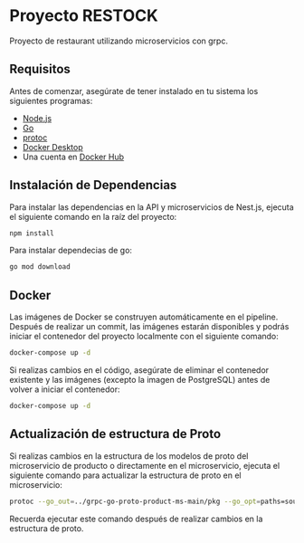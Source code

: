 # Proyecto RESTOCK

Proyecto de restaurant utilizando microservicios con grpc.

## Requisitos

Antes de comenzar, asegúrate de tener instalado en tu sistema los siguientes programas:

- [Node.js](https://nodejs.org/)
- [Go](https://golang.org/)
- [protoc](https://github.com/protocolbuffers/protobuf)
- [Docker Desktop](https://www.docker.com/products/docker-desktop)
- Una cuenta en [Docker Hub](https://hub.docker.com/)

## Instalación de Dependencias

Para instalar las dependencias en la API y microservicios de Nest.js, ejecuta el siguiente comando en la raíz del proyecto:

```bash
npm install
```

Para instalar dependecias de go:

```bash
go mod download
```

## Docker

Las imágenes de Docker se construyen automáticamente en el pipeline. Después de realizar un commit, las imágenes estarán disponibles y podrás iniciar el contenedor del proyecto localmente con el siguiente comando:

```bash
docker-compose up -d
```

Si realizas cambios en el código, asegúrate de eliminar el contenedor existente y las imágenes (excepto la imagen de PostgreSQL) antes de volver a iniciar el contenedor:

```bash
docker-compose up -d
```

## Actualización de estructura de Proto

Si realizas cambios en la estructura de los modelos de proto del microservicio de producto o directamente en el microservicio, ejecuta el siguiente comando para actualizar la estructura de proto en el microservicio:

```bash
protoc --go_out=../grpc-go-proto-product-ms-main/pkg --go_opt=paths=source_relative --go-grpc_out=../grpc-go-proto-product-ms-main/pkg --go-grpc_opt=paths=source_relative proto/product.proto
```

Recuerda ejecutar este comando después de realizar cambios en la estructura de proto.